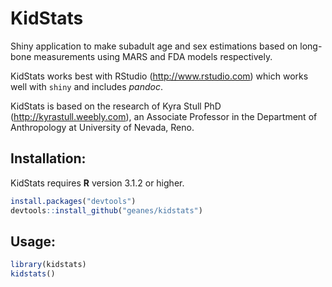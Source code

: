 KidStats
========

Shiny application to make subadult age and sex estimations based on long-bone measurements using MARS and FDA models respectively.

KidStats works best with RStudio (http://www.rstudio.com) which works well with `shiny` and includes *pandoc*.

KidStats is based on the research of Kyra Stull PhD (http://kyrastull.weebly.com), an Associate Professor in the Department of Anthropology at University of Nevada, Reno.

Installation:
-------------

KidStats requires **R** version 3.1.2 or higher.

```r
install.packages("devtools")
devtools::install_github("geanes/kidstats")
```
Usage:
------

```r
library(kidstats)
kidstats()
```
